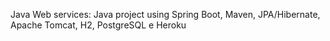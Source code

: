 Java Web services:
Java project using Spring Boot, Maven, JPA/Hibernate, Apache Tomcat, H2, PostgreSQL e Heroku
